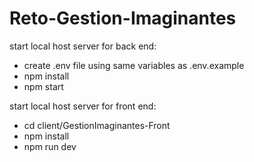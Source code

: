 ﻿# Reto-Gestion-Imaginantes

start local host server for back end:
  - create .env file using same variables as .env.example
  - npm install
  - npm start

start local host server for front end:
  - cd client/GestionImaginantes-Front
  - npm install
  - npm run dev